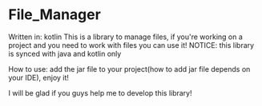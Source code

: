 # File_Manager
Written in: kotlin
This is a library to manage files, if you're working on a project and you need to work with files you can use it!
NOTICE: this library is synced with java and kotlin only

How to use: add the  jar file to your project(how to add jar file depends on your IDE), 
enjoy it!

I will be glad if you guys help me to develop this library!
